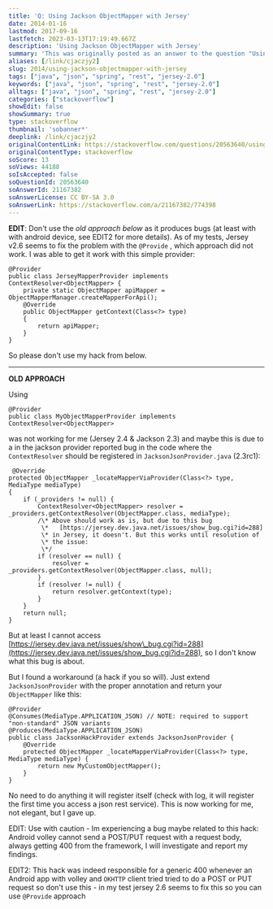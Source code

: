 ```yaml
---
title: 'Q: Using Jackson ObjectMapper with Jersey'
date: 2014-01-16
lastmod: 2017-09-16
lastfetch: 2023-03-13T17:19:49.667Z
description: 'Using Jackson ObjectMapper with Jersey'
summary: 'This was originally posted as an answer to the question "Using Jackson ObjectMapper with Jersey" on stackoverflow.com.'
aliases: [/link/cjaczjy2]
slug: 2014/using-jackson-objectmapper-with-jersey
tags: ["java", "json", "spring", "rest", "jersey-2.0"]
keywords: ["java", "json", "spring", "rest", "jersey-2.0"]
alltags: ["java", "json", "spring", "rest", "jersey-2.0"]
categories: ["stackoverflow"]
showEdit: false
showSummary: true
type: stackoverflow
thumbnail: 'sobanner*' 
deeplink: /link/cjaczjy2
originalContentLink: https://stackoverflow.com/questions/20563640/using-jackson-objectmapper-with-jersey
originalContentType: stackoverflow
soScore: 13
soViews: 44188
soIsAccepted: false
soQuestionId: 20563640
soAnswerId: 21167382
soAnswerLicense: CC BY-SA 3.0
soAnswerLink: https://stackoverflow.com/a/21167382/774398
---
```

**EDIT**: Don't use the _old approach below_ as it produces bugs (at least with with android device, see EDIT2 for more details). As of my tests, Jersey v2.6 seems to fix the problem with the  `@Provide` , which approach did not work. I was able to get it work with this simple provider:

```
@Provider
public class JerseyMapperProvider implements ContextResolver<ObjectMapper> {
    private static ObjectMapper apiMapper = ObjectMapperManager.createMapperForApi();
    @Override
    public ObjectMapper getContext(Class<?> type)
    {
        return apiMapper;
    }
}

```

So please don't use my hack from below.

* * *

**OLD APPROACH**

Using

```
@Provider
public class MyObjectMapperProvider implements ContextResolver<ObjectMapper>

```

was not working for me (Jersey 2.4 & Jackson 2.3) and maybe this is due to a in the jackson provider reported bug in the code where the  `ContextResolver`  should be registered in  `JacksonJsonProvider.java`  (2.3rc1):

```
 @Override
protected ObjectMapper _locateMapperViaProvider(Class<?> type, MediaType mediaType)
{
    if (_providers != null) {
        ContextResolver<ObjectMapper> resolver = _providers.getContextResolver(ObjectMapper.class, mediaType);
        /\* Above should work as is, but due to this bug
         \*   [https://jersey.dev.java.net/issues/show_bug.cgi?id=288]
         \* in Jersey, it doesn't. But this works until resolution of
         \* the issue:
         \*/
        if (resolver == null) {
            resolver = _providers.getContextResolver(ObjectMapper.class, null);
        }
        if (resolver != null) {
            return resolver.getContext(type);
        }
    }
    return null;
}

```

But at least I cannot access [https://jersey.dev.java.net/issues/show\_bug.cgi?id=288](https://jersey.dev.java.net/issues/show_bug.cgi?id=288), so I don't know what this bug is about.

But I found a workaround (a hack if you so will). Just extend  `JacksonJsonProvider`  with the proper annotation and return your  `ObjectMapper`  like this:

```
@Provider
@Consumes(MediaType.APPLICATION_JSON) // NOTE: required to support "non-standard" JSON variants
@Produces(MediaType.APPLICATION_JSON)
public class JacksonHackProvider extends JacksonJsonProvider {
    @Override
    protected ObjectMapper _locateMapperViaProvider(Class<?> type, MediaType mediaType) {
        return new MyCustomObjectMapper();
    }
}

```

No need to do anything it will register itself (check with log, it will register the first time you access a json rest service). This is now working for me, not elegant, but I gave up.

EDIT: Use with caution - Im experiencing a bug maybe related to this hack: Android volley cannot send a POST/PUT request with a request body, always getting 400 from the framework, I will investigate and report my findings.

EDIT2: This hack was indeed responsible for a generic 400 whenever an Android app with volley and  `OKHTTP`  client tried tried to do a POST or PUT request so don't use this - in my test jersey 2.6 seems to fix this so you can use  `@Provide`  approach